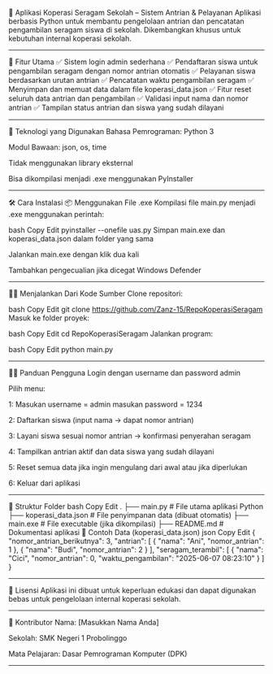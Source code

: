 💼 Aplikasi Koperasi Seragam Sekolah – Sistem Antrian & Pelayanan
Aplikasi berbasis Python untuk membantu pengelolaan antrian dan pencatatan pengambilan seragam siswa di sekolah. Dikembangkan khusus untuk kebutuhan internal koperasi sekolah.

-----------------------------------------------------------------------------------------------------------------------------------------------------------------------------------

📌 Fitur Utama
✅ Sistem login admin sederhana
✅ Pendaftaran siswa untuk pengambilan seragam dengan nomor antrian otomatis
✅ Pelayanan siswa berdasarkan urutan antrian
✅ Pencatatan waktu pengambilan seragam
✅ Menyimpan dan memuat data dalam file koperasi_data.json
✅ Fitur reset seluruh data antrian dan pengambilan
✅ Validasi input nama dan nomor antrian
✅ Tampilan status antrian dan siswa yang sudah dilayani

-----------------------------------------------------------------------------------------------------------------------------------------------------------------------------------
🧰 Teknologi yang Digunakan
Bahasa Pemrograman: Python 3

Modul Bawaan: json, os, time

Tidak menggunakan library eksternal

Bisa dikompilasi menjadi .exe menggunakan PyInstaller

-----------------------------------------------------------------------------------------------------------------------------------------------------------------------------------

🛠️ Cara Instalasi
📦 Menggunakan File .exe
Kompilasi file main.py menjadi .exe menggunakan perintah:

bash
Copy
Edit
pyinstaller --onefile uas.py
Simpan main.exe dan koperasi_data.json dalam folder yang sama

Jalankan main.exe dengan klik dua kali

Tambahkan pengecualian jika dicegat Windows Defender

-----------------------------------------------------------------------------------------------------------------------------------------------------------------------------------

🧑‍💻 Menjalankan Dari Kode Sumber
Clone repositori:

bash
Copy
Edit
git clone https://github.com/Zanz-15/RepoKoperasiSeragam
Masuk ke folder proyek:

bash
Copy
Edit
cd RepoKoperasiSeragam
Jalankan program:

bash
Copy
Edit
python main.py

-----------------------------------------------------------------------------------------------------------------------------------------------------------------------------------

👨‍🏫 Panduan Pengguna
Login dengan username dan password admin

Pilih menu:

1: Masukan username = admin
   masukan password = 1234

2: Daftarkan siswa (input nama → dapat nomor antrian)

3: Layani siswa sesuai nomor antrian → konfirmasi penyerahan seragam

4: Tampilkan antrian aktif dan data siswa yang sudah dilayani

5: Reset semua data jika ingin mengulang dari awal atau jika diperlukan

6: Keluar dari aplikasi

-----------------------------------------------------------------------------------------------------------------------------------------------------------------------------------

📁 Struktur Folder
bash
Copy
Edit
.
├── main.py              # File utama aplikasi Python
├── koperasi_data.json   # File penyimpanan data (dibuat otomatis)
├── main.exe             # File executable (jika dikompilasi)
├── README.md            # Dokumentasi aplikasi
📄 Contoh Data (koperasi_data.json)
json
Copy
Edit
{
    "nomor_antrian_berikutnya": 3,
    "antrian": [
        { "nama": "Ani", "nomor_antrian": 1 },
        { "nama": "Budi", "nomor_antrian": 2 }
    ],
    "seragam_terambil": [
        { "nama": "Cici", "nomor_antrian": 0, "waktu_pengambilan": "2025-06-07 08:23:10" }
    ]
}

-----------------------------------------------------------------------------------------------------------------------------------------------------------------------------------

📝 Lisensi
Aplikasi ini dibuat untuk keperluan edukasi dan dapat digunakan bebas untuk pengelolaan internal koperasi sekolah.

-----------------------------------------------------------------------------------------------------------------------------------------------------------------------------------

🙌 Kontributor
Nama: [Masukkan Nama Anda]

Sekolah: SMK Negeri 1 Probolinggo

Mata Pelajaran: Dasar Pemrograman Komputer (DPK)

-----------------------------------------------------------------------------------------------------------------------------------------------------------------------------------

